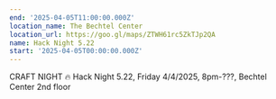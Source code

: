 ```yaml
---
end: '2025-04-05T11:00:00.000Z'
location_name: The Bechtel Center
location_url: https://goo.gl/maps/ZTWH61rc5ZkTJp2QA
name: Hack Night 5.22
start: '2025-04-05T00:00:00.000Z'
---
```


CRAFT NIGHT 🔥 Hack Night 5.22, Friday 4/4/2025, 8pm-???, Bechtel Center 2nd floor